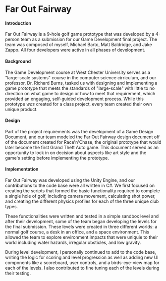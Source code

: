 # Far Out Fairway

#### Introduction
<p>Far Out Fairway is a 9-hole golf game prototype that was developed by a 4-person team as a submission for our Game Development final project. The team was composed of myself, Michael Barto, Matt Baldridge, and Jake Zappo. All four developers were active in all phases of development.</p>

#### Background
The Game Development course at West Chester University serves as a "large-scale systems" course in the computer science cirriculum, and our professor, Dr. Richard Burns, tasked us with designing and implementing a game prototype that meets the standards of "large-scale" with little to no direction on what game to design or how to meet that requirement, which provided an engaging, self-guided development process. While this prototype *was* created for a class project, every team created their own unique product.

#### Design
Part of the project requirements was the development of a Game Design Document, and our team modeled the Far Out Fairway design document off of the document created for Race'n'Chase, the original prototype that would later become the first Grand Theft Auto game. This document served as an opportunity to lock in on decision about aspects like art style and the game's setting before implementing the prototype.

#### Implementation
Far Out Fairway was developed using the Unity Engine, and our contributions to the code base were all written in C#. We first focused on creating the scripts that formed the basic functionality required to complete a single hole of golf, including camera movement, calculating shot power, and creating the different physics profiles for each of the three unique club types. 

These functionalities were written and tested in a simple sandbox level and after their development, some of the team began developing the levels for the final submission. These levels were created in three different worlds: a normal golf course, a desk in an office, and a space environment. This allowed the team to explore environment impacts that were uniquie to their world including water hazards, irregular obsticles, and low gravity.

During level development, I personally continued to add to the code base, writing the logic for scoring and level progression as well as adding new UI components like a scoreboard, user controls, and a birds-eye-view map for each of the levels. I also contributed to fine tuning each of the levels during their testing.

